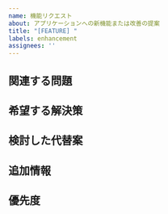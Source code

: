 ```yaml
---
name: 機能リクエスト
about: アプリケーションへの新機能または改善の提案
title: "[FEATURE] "
labels: enhancement
assignees: ''
---
```


## 関連する問題
<!-- この機能リクエストはどのような問題に関連していますか？問題を明確かつ簡潔に説明してください -->

## 希望する解決策
<!-- 実現したいことを明確かつ簡潔に説明してください -->

## 検討した代替案
<!-- 検討した他の解決策や機能があれば説明してください -->

## 追加情報
<!-- 機能リクエストに関するその他の情報や，スクリーンショットがあればここに追加してください -->

## 優先度
<!-- この機能の優先度（高/中/低）と，その理由を説明してください --> 
